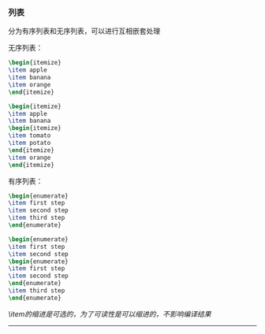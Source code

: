 ### 列表
分为有序列表和无序列表，可以进行互相嵌套处理  

无序列表：

```latex
\begin{itemize}
\item apple
\item banana
\item orange
\end{itemize}

\begin{itemize}
\item apple
\item banana
\begin{itemize}
\item tomato
\item potato
\end{itemize}
\item orange
\end{itemize}
```

有序列表：

```latex
\begin{enumerate}
\item first step
\item second step
\item third step
\end{enumerate}

\begin{enumerate}
\item first step
\item second step
\begin{enumerate}
\item first step
\item second step
\end{enumerate}
\item third step
\end{enumerate}
```

*\item的缩进是可选的，为了可读性是可以缩进的，不影响编译结果*

---


